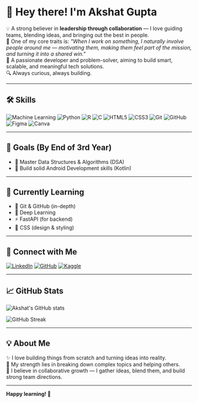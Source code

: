# 👋 Hey there! I'm Akshat Gupta

💡 A strong believer in **leadership through collaboration** — I love guiding teams, blending ideas, and bringing out the best in people.  
🌟 One of my core traits is: _"When I work on something, I naturally involve people around me — motivating them, making them feel part of the mission, and turning it into a shared win."_  
🎯 A passionate developer and problem-solver, aiming to build smart, scalable, and meaningful tech solutions.  
🔍 Always curious, always building.

---


## 🛠 Skills

![Machine Learning](https://img.shields.io/badge/-Machine%20Learning-102C57?logo=scikit-learn&logoColor=white&style=for-the-badge)
![Python](https://img.shields.io/badge/-Python-3776AB?logo=python&logoColor=white&style=for-the-badge)
![R](https://img.shields.io/badge/-R-276DC3?logo=r&logoColor=white&style=for-the-badge)
![C](https://img.shields.io/badge/-C-00599C?logo=c&logoColor=white&style=for-the-badge)
![HTML5](https://img.shields.io/badge/-HTML5-E34F26?logo=html5&logoColor=white&style=for-the-badge)
![CSS3](https://img.shields.io/badge/-CSS3-1572B6?logo=css3&logoColor=white&style=for-the-badge)
![Git](https://img.shields.io/badge/-Git-F05032?logo=git&logoColor=white&style=for-the-badge)
![GitHub](https://img.shields.io/badge/-GitHub-181717?logo=github&logoColor=white&style=for-the-badge)
![Figma](https://img.shields.io/badge/-Figma-F24E1E?logo=figma&logoColor=white&style=for-the-badge)
![Canva](https://img.shields.io/badge/-Canva-00C4CC?logo=canva&logoColor=white&style=for-the-badge)



---

## 🎯 Goals (By End of 3rd Year)

- 📌 Master Data Structures & Algorithms (DSA)
- 📱 Build solid Android Development skills (Kotlin)


---

## 🚀 Currently Learning

- 🧠 Git & GitHub (in-depth)
- 🤖 Deep Learning
- ⚡ FastAPI (for backend)
- 🎨 CSS (design & styling)

---

## 🔗 Connect with Me

[![LinkedIn](https://img.shields.io/badge/-LinkedIn-blue?style=for-the-badge&logo=linkedin&logoColor=white)](https://www.linkedin.com/in/akshat-gupta-6a27a331a/)
[![GitHub](https://img.shields.io/badge/-GitHub-black?style=for-the-badge&logo=github&logoColor=white)](https://github.com/akshat09105)
[![Kaggle](https://img.shields.io/badge/-Kaggle-20BEFF?style=for-the-badge&logo=kaggle&logoColor=white)](https://www.kaggle.com/akshat9105)

---

## 📈 GitHub Stats

![Akshat's GitHub stats](https://github-readme-stats.vercel.app/api?username=akshat09105&show_icons=true&theme=radical)

![GitHub Streak](https://github-readme-streak-stats.herokuapp.com?user=akshat09105&theme=radical&date_format=M%20j%5B%2C%20Y%5D)

---

## 💡 About Me

✨ I love building things from scratch and turning ideas into reality.  
🧠 My strength lies in breaking down complex topics and helping others.  
🤝 I believe in collaborative growth — I gather ideas, blend them, and build strong team directions.

---

**Happy learning! 🚀**
